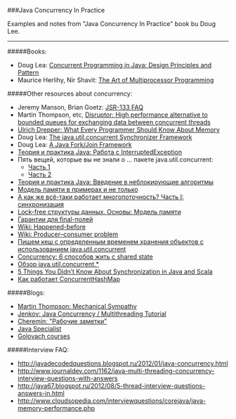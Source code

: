 ###Java Concurrency In Practice 

Examples and notes from "Java Concurrency In Practice" book bu Doug Lee.

***

#####Books:

* Doug Lea: [Concurrent Programming in Java: Design Principles and Pattern](http://www.amazon.com/Concurrent-Programming-Java-Principles-Pattern/dp/0201310090/)
* Maurice Herlihy, Nir Shavit: [The Art of Multiprocessor Programming](http://www.amazon.com/The-Multiprocessor-Programming-Revised-Reprint/dp/0123973376/)

#####Other resources about concurrency:

* Jeremy Manson, Brian Goetz: [JSR-133 FAQ](https://www.cs.umd.edu/~pugh/java/memoryModel/jsr-133-faq.html)
* Martin Thompson, etc, [Disruptor: High performance alternative to bounded queues for exchanging data between concurrent threads](http://disruptor.googlecode.com/files/Disruptor-1.0.pdf)
* [Ulrich Drepper: What Every Programmer Should Know About Memory](https://lwn.net/Articles/250967/)
* Doug Lea: [The java.util.concurrent Synchronizer Framework](http://gee.cs.oswego.edu/dl/papers/aqs.pdf)
* Doug Lea: [A Java Fork/Join Framework](http://gee.cs.oswego.edu/dl/papers/fj.pdf)
* [Теория и практика Java: Работа с InterruptedException](https://www.ibm.com/developerworks/ru/library/j-jtp05236)
* Пять вещей, которые вы не знали о ... пакете java.util.concurrent: 
    * [Часть 1](http://www.ibm.com/developerworks/ru/library/j-5things4/) 
    * [Часть 2](https://www.ibm.com/developerworks/ru/library/j-5things5/)
* [Теория и практика Java: Введение в неблокирующие алгоритмы](https://www.ibm.com/developerworks/ru/library/j-jtp04186/)    
* [Модель памяти в примерах и не только](http://habrahabr.ru/post/133981/)
* [А как же всё-таки работает многопоточность? Часть I: синхронизация](http://habrahabr.ru/post/143237/)
* [Lock-free структуры данных. Основы: Модель памяти](http://habrahabr.ru/company/ifree/blog/197520/)
* [Гарантии для final-полей](http://cheremin.blogspot.ru/2011/12/final.html)
* [Wiki: Happened-before](https://en.wikipedia.org/wiki/Happened-before)
* [Wiki: Producer–consumer problem](https://en.wikipedia.org/wiki/Producer%E2%80%93consumer_problem)
* [Пишем кеш с определенным временем хранения объектов с использованием java.util.concurrent](http://habrahabr.ru/post/140214/)
* [Concurrency: 6 способов жить с shared state](http://habrahabr.ru/post/216049/)
* [Обзор java.util.concurrent.*](http://habrahabr.ru/company/luxoft/blog/157273/)
* [5 Things You Didn’t Know About Synchronization in Java and Scala](http://blog.takipi.com/5-things-you-didnt-know-about-synchronization-in-java-and-scala/)
* [Как работает ConcurrentHashMap](http://habrahabr.ru/post/132884/)

#####Blogs:

* [Martin Thompson: Mechanical Sympathy](http://mechanical-sympathy.blogspot.com/)
* [Jenkov: Java Concurrency / Multithreading Tutorial](http://tutorials.jenkov.com/java-concurrency)
* [Cheremin: "Рабочие заметки"](http://cheremin.blogspot.ru)
* [Java Specialist](http://www.javaspecialist.ru)
* [Golovach courses](http://habrahabr.ru/company/golovachcourses/blog/215275)

#####Interview FAQ:

* http://javadecodedquestions.blogspot.ru/2012/01/java-concurrency.html
* http://www.journaldev.com/1162/java-multi-threading-concurrency-interview-questions-with-answers
* http://java67.blogspot.ru/2012/08/5-thread-interview-questions-answers-in.html
* http://www.cloudsopedia.com/interviewquestions/corejava/java-memory-performance.php
